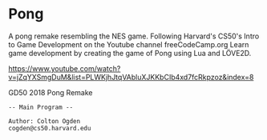# Pong
A pong remake resembling the NES game. Following Harvard's CS50's Intro to Game Development on the Youtube channel freeCodeCamp.org
Learn game development by creating the game of Pong using Lua and LÖVE2D.

https://www.youtube.com/watch?v=jZqYXSmgDuM&list=PLWKjhJtqVAbluXJKKbCIb4xd7fcRkpzoz&index=8

GD50 2018
    Pong Remake

    -- Main Program --

    Author: Colton Ogden
    cogden@cs50.harvard.edu
